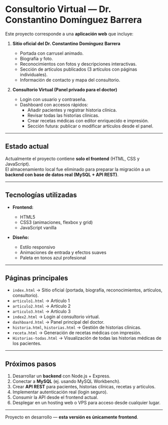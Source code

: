 #  Consultorio Virtual — Dr. Constantino Domínguez Barrera

Este proyecto corresponde a una **aplicación web** que incluye:

1. **Sitio oficial del Dr. Constantino Domínguez Barrera**  
   - Portada con carrusel animado.  
   - Biografía y foto.  
   - Reconocimientos con fotos y descripciones interactivas.  
   - Sección de artículos publicados (3 artículos con páginas individuales).  
   - Información de contacto y mapa del consultorio.  

2. **Consultorio Virtual (Panel privado para el doctor)**  
   - Login con usuario y contraseña.  
   - Dashboard con accesos rápidos:  
     - Añadir pacientes y registrar historia clínica.  
     - Revisar todas las historias clínicas.  
     - Crear recetas médicas con editor enriquecido e impresión.  
     - Sección futura: publicar o modificar artículos desde el panel.  

---

##  Estado actual
Actualmente el proyecto contiene **solo el frontend** (HTML, CSS y JavaScript).  
El almacenamiento local fue eliminado para preparar la migración a un **backend con base de datos real (MySQL + API REST)**.  

---

##  Tecnologías utilizadas
- **Frontend:**  
  - HTML5  
  - CSS3 (animaciones, flexbox y grid)  
  - JavaScript vanilla  

- **Diseño:**  
  - Estilo responsivo  
  - Animaciones de entrada y efectos suaves  
  - Paleta en tonos azul profesional  

---

## Páginas principales
- `index.html` → Sitio oficial (portada, biografía, reconocimientos, artículos, consultorio).  
- `articulo1.html` → Artículo 1
- `articulo2.html` → Artículo 2
- `articulo3.html` → Artículo 3 
- `index2.html` → Login al consultorio virtual.  
- `dashboard.html` → Panel principal del doctor.  
- `historia.html`, `historias.html` → Gestión de historias clínicas.  
- `receta.html` → Generación de recetas médicas con impresión.
- `Historias-todas.html` → Visualización de todas las historias médicas de los pacientes.

---

## Próximos pasos
1. Desarrollar un **backend** con Node.js + Express.  
2. Conectar a **MySQL** (ej. usando MySQL Workbench).  
3. Crear **API REST** para pacientes, historias clínicas, recetas y artículos.  
4. Implementar autenticación real (login seguro).  
5. Consumir la API desde el frontend actual.  
6. Desplegar en un hosting web o VPS para acceso desde cualquier lugar.  

---

 Proyecto en desarrollo — **esta versión es únicamente frontend**.
